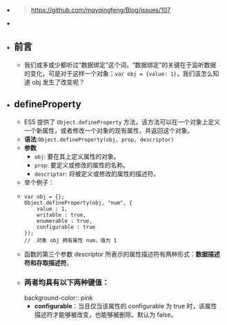- > https://github.com/mqyqingfeng/Blog/issues/107
-
- ## 前言
	- 我们或多或少都听过“数据绑定”这个词，“数据绑定”的关键在于监听数据的变化，可是对于这样一个对象：`var obj = {value: 1}`，我们该怎么知道 obj 发生了改变呢？
- ## defineProperty
	- ES5 提供了 `Object.defineProperty` 方法，该方法可以在一个对象上定义一个新属性，或者修改一个对象的现有属性，并返回这个对象。
	- **语法**:`Object.defineProperty(obj, prop, descriptor)`
	- **参数**
		- `obj`: 要在其上定义属性的对象。
		- `prop`:  要定义或修改的属性的名称。
		- `descriptor`: 将被定义或修改的属性的描述符。
	- 举个例子：
	- ```
	  var obj = {};
	  Object.defineProperty(obj, "num", {
	      value : 1,
	      writable : true,
	      enumerable : true,
	      configurable : true
	  });
	  //  对象 obj 拥有属性 num，值为 1
	  ```
	- 函数的第三个参数 descriptor 所表示的属性描述符有两种形式：**数据描述符和存取描述符**。
	- ### 两者均具有以下两种键值：
	  background-color:: pink
		- **configurable**：当且仅当该属性的 configurable 为 true 时，该属性描述符才能够被改变，也能够被删除。默认为 false。